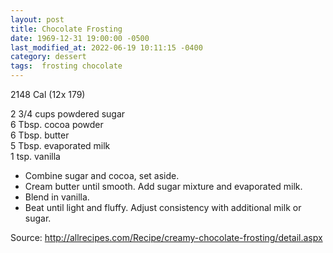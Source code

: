```yaml
---
layout: post
title: Chocolate Frosting
date: 1969-12-31 19:00:00 -0500
last_modified_at: 2022-06-19 10:11:15 -0400
category: dessert
tags:  frosting chocolate
---
```

2148 Cal (12x 179)

2 3/4 cups powdered sugar  
6 Tbsp. cocoa powder  
6 Tbsp. butter  
5 Tbsp. evaporated milk  
1 tsp. vanilla  

* Combine sugar and cocoa, set aside.
* Cream butter until smooth.  Add sugar mixture and evaporated milk.
* Blend in vanilla.
* Beat until light and fluffy.  Adjust consistency with additional milk or sugar.

Source: <http://allrecipes.com/Recipe/creamy-chocolate-frosting/detail.aspx>
